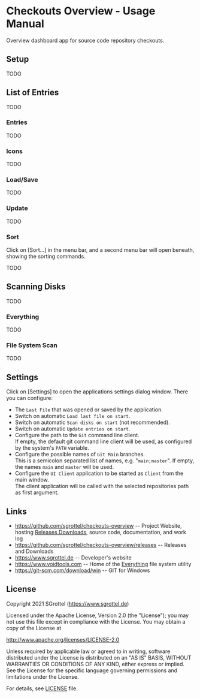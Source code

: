 # Checkouts Overview - Usage Manual
Overview dashboard app for source code repository checkouts.


## Setup

TODO


## List of Entries

TODO


### Entries

TODO


### Icons

TODO


### Load/Save

TODO


### Update

TODO


### Sort

Click on \[Sort...\] in the menu bar, and a second menu bar will open beneath, showing the sorting commands.

TODO


## Scanning Disks

TODO


### Everything

TODO


### File System Scan

TODO


## Settings

Click on \[Settings\] to open the applications settings dialog window. There you can configure:

* The `Last File` that was opened or saved by the application.
* Switch on automatic `Load last file on start`.
* Switch on automatic `Scan disks on start` (not recommended).
* Switch on automatic `Update entries on start`.
* Configure the path to the `Git` command line client.<br>
If empty, the default git command line client will be used, as configured by the system's `PATH` variable.
* Configure the possible names of `Git Main` branches.<br>
This is a semicolon separated list of names, e.g. "`main;master`".
If empty, the names `main` and `master` will be used.
* Configure the `UI Client` application to be started as `Client` from the main window.<br>
The client application will be called with the selected repositories path as first argument.


## Links

* https://github.com/sgrottel/checkouts-overview -- Project Website, hosting [Releases Downloads](https://github.com/sgrottel/checkouts-overview/releases), source code, documentation, and work log
* https://github.com/sgrottel/checkouts-overview/releases -- Releases and Downloads
* https://www.sgrottel.de -- Developer's website
* https://www.voidtools.com -- Home of the [Everything](https://www.voidtools.com/) file system utility
* https://git-scm.com/download/win -- GIT for Windows


## License

Copyright 2021 SGrottel (https://www.sgrottel.de)

Licensed under the Apache License, Version 2.0 (the "License");
you may not use this file except in compliance with the License.
You may obtain a copy of the License at

http://www.apache.org/licenses/LICENSE-2.0

Unless required by applicable law or agreed to in writing, software
distributed under the License is distributed on an "AS IS" BASIS,
WITHOUT WARRANTIES OR CONDITIONS OF ANY KIND, either express or implied.
See the License for the specific language governing permissions and
limitations under the License.

For details, see [LICENSE](../LICENSE) file.

